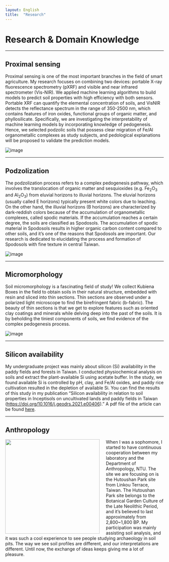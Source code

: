 ```yaml
---
layout: English
title:  "Research"
---  
```

# Research & Domain Knowledge   
***
## Proximal sensing  
Proximal sensing is one of the most important branches in the field of smart agriculture. My research focuses on combining two devices: portable X-ray fluorescence spectrometry (pXRF) and visible and near infrared spectrometer (Vis-NIR). We applied machine learning algorithms to build models to predict soil properties with high efficiency with both sensors. Portable XRF can quantify the elemental concentration of soils, and VisNIR detects the reflectance spectrum in the range of 350-2500 nm, which contains features of iron oxides, functional groups of organic matter, and phyllosilicate. Specifically, we are investigating the interpretability of machine learning models by incorporating knowledge of pedogenesis. Hence, we selected podzolic soils that possess clear migration of Fe/Al organometallic complexes as study subjects, and pedological explanations will be proposed to validate the prediction models.  
  
![image](https://drive.google.com/uc?export=view&id=1fX-049EcPCouJGUaOMIaz00r40BloraI)
  
***
  
## Podzolization  
The podzolization process refers to a complex pedogenesis pathway, which involves the translocation of organic matter and sesquioxides (e.g. Fe<sub>2</sub>O<sub>3</sub> and Al<sub>2</sub>O<sub>3</sub>) from eluvial horizons to illuvial horizons. The eluvial horizons (usually called E horizons) typically present white colors due to leaching. On the other hand, the illuvial horizons (B horizons) are characterized by dark-reddish colors because of the accumulation of organometallic complexes, called spodic materials. If the accumulation reaches a certain degree, the soils are classified as Spodosols. The accumulation of spodic material in Spodosols results in higher organic carbon content compared to other soils, and it’s one of the reasons that Spodosols are important. Our research is dedicated to elucidating the process and formation of Spodosols with fine texture in central Taiwan.  
  
![image](https://drive.google.com/uc?export=view&id=1Y0-5JKUxk7HuvVpOx_Xhc6cWIbyXu_v_)
  
***
## Micromorphology  
Soil micromorphology is a fascinating field of study! We collect Kubiena Boxes in the field to obtain soils in their natural structure, embedded with resin and sliced into thin sections. Thin sections are observed under a polarized light microscope to find the birefringent fabric (b-fabric). The beauty of thin sections is that we get to explore features such as oriented clay coatings and minerals while delving deep into the past of the soils. It is by beholding the tiniest components of soils, we find evidence of the complex pedogenesis process.  
  
![image](https://drive.google.com/uc?export=view&id=10jnRgkp45_fc6I24Q89vwlmZoLbGdCZt)
  
***
## Silicon availability  
My undergraduate project was mainly about silicon (Si) availability in the paddy fields and forests in Taiwan. I conducted physiochemical analysis on soils and extract the plant-available Si using acetate buffer. In the study, we found available Si is controlled by pH, clay, and Fe/Al oxides, and paddy rice cultivation resulted in the depletion of available Si. You can find the results of this study in my publication “Silicon availability in relation to soil properties in Inceptisols on uncultivated lands and paddy fields in Taiwan (<a href="https://doi.org/10.1016/j.geodrs.2021.e00406" target="_blank">https://doi.org/10.1016/j.geodrs.2021.e00406</a>).” A pdf file of the article can be found <a href="https://drive.google.com/file/d/1JD9ny0z9ERhBu1hu-8r8rrHhCXrN7KE9/view?usp=sharing" target="_blank">here</a>.  
  
***

## Anthropology  
<img align="left" src="https://drive.google.com/uc?export=view&id=1Eiibv6daK4Zb_-SYNffZjG8HXOwAWzxk" width="300" style="margin-right:20px">
When I was a sophomore, I started to have continuous cooperation between my laboratory and the Department of Anthropology, NTU. The site we are focusing on is the Hutoushan Park site from Linkou Terrace, Taiwan. The Hutoushan Park site belongs to the Botanical Garden Culture of the Late Neolithic Period, and it’s believed to last approximately from 2,800~1,800 BP. My participation was mainly assisting soil analysis, and it was such a cool experience to see people studying archaeology in soil pits. The way we see soil profiles are different, and our interpretations are different. Until now, the exchange of ideas keeps giving me a lot of pleasure.  
  




